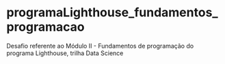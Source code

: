 # programaLighthouse_fundamentos_programacao
Desafio referente ao Módulo II - Fundamentos de programação do programa Lighthouse, trilha Data Science
